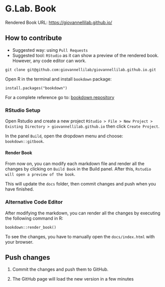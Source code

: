 # G.Lab. Book

Rendered Book URL: https://giovannellilab.github.io/

## How to contribute
- Suggested way: using `Pull Requests`
- Suggested tool: `RStudio` as it can show a preview of the rendered book.
However, any code editor can work.

```
git clone git@github.com:giovannellilab/giovannellilab.github.io.git
```

Open R in the terminal and install `bookdown` package:
```
install.packages("bookdown")
```

For a complete reference go to: [bookdown repository](https://github.com/rstudio/bookdowne)

### RStudio Setup 
Open Rstudio and create a new project
`RStudio > File > New Project > Existing Directory > giovannellilab.github.io` then click `Create Project`.

In the panel `Build`, open the dropdown menu and choose: `bookdown::gitbook`.

#### Render Book
From now on, you can modify each markdown file and render all the changes by clicking on `Build Book` in the Build panel. After this, `Rstudio will open a preview of the book`.

This will update the `docs` folder, then commit changes and push when you have finished.

### Alternative Code Editor
After modifying the markdown, you can render all the changes by executing the following command in R:
```
bookdown::render_book()
```
To see the changes, you have to manually open the `docs/index.html` with your browser.

## Push changes
1. Commit the changes and push them to GitHub.

1. The GitHub page will load the new version in a few minutes

